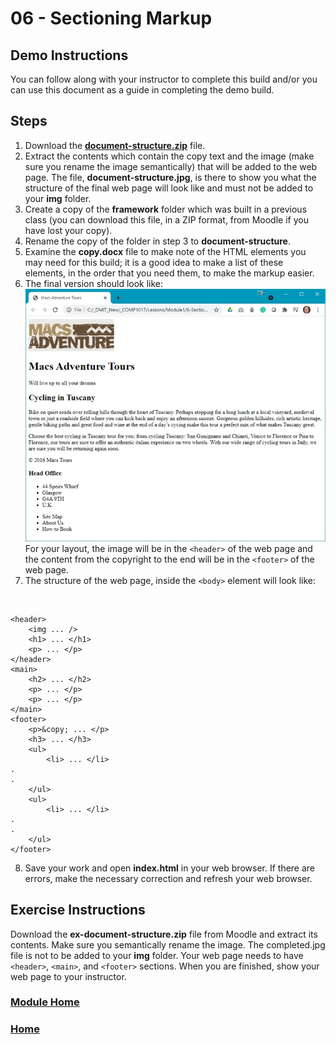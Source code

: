 # 06 - Sectioning Markup

## Demo Instructions
You can follow along with your instructor to complete this build and/or you can use this document as a guide in completing the demo build.

## Steps
1.	Download the [**document-structure.zip**](files/document-structure.zip) file.
2.	Extract the contents which contain the copy text and the image (make sure you rename the image semantically) that will be added to the web page. The file, **document-structure.jpg**, is there to show you what the structure of the final web page will look like and must not be added to your **img** folder.
3.	Create a copy of the **framework** folder which was built in a previous class (you can download this file, in a ZIP format, from Moodle if you have lost your copy).
4.	Rename the copy of the folder in step 3 to **document-structure**.
5.	Examine the **copy.docx** file to make note of the HTML elements you may need for this build; it is a good idea to make a list of these elements, in the order that you need them, to make the markup easier.
6.	The final version should look like:<br>![structure_final.jpg](files/structure_final.jpg)
<br>For your layout, the image will be in the `<header>` of the web page and the content from the copyright to the end will be in the `<footer>` of the web page.
7.	The structure of the web page, inside the `<body>` element will look like:
<br>

```html:
<header>
    <img ... />
    <h1> ... </h1>
    <p> ... </p>
</header>
<main>
    <h2> ... </h2>
    <p> ... </p>
    <p> ... </p>
</main>
<footer>
    <p>&copy; ... </p>
    <h3> ... </h3>
    <ul>
        <li> ... </li>
.
.
    </ul>
    <ul>
        <li> ... </li>
.
.
    </ul>
</footer>
```

8.	Save your work and open **index.html** in your web browser. If there are errors, make the necessary correction and refresh your web browser.

## Exercise Instructions
Download the **ex-document-structure.zip** file from Moodle and extract its contents. Make sure you semantically rename the image. The completed.jpg file is not to be added to your **img** folder. Your web page needs to have `<header>`, `<main>`, and `<footer>` sections. When you are finished, show your web page to your instructor.

### [Module Home](../README.md)

### [Home](../../comp1017.md)